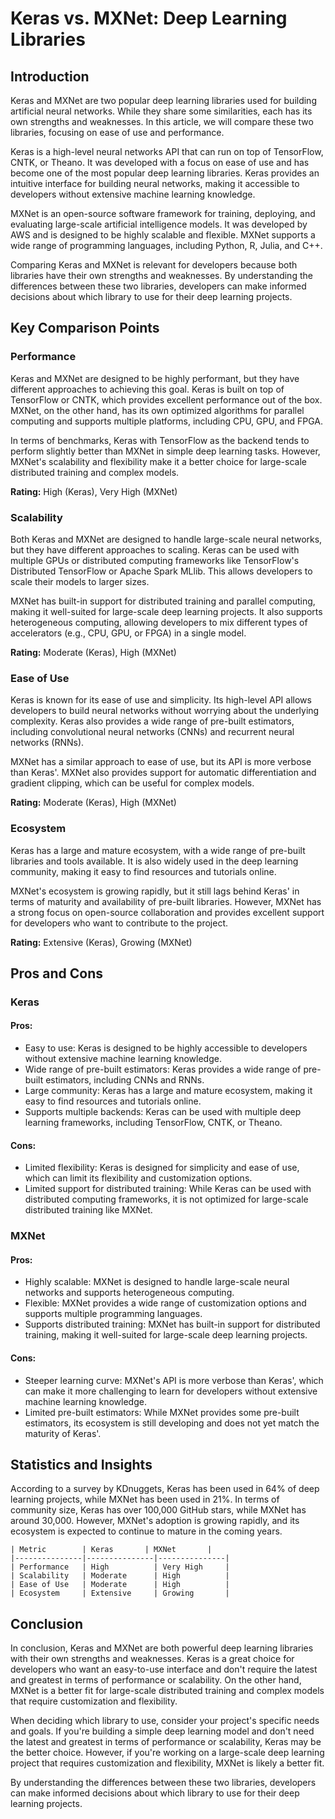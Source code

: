 # Keras vs. MXNet: Deep Learning Libraries
## Introduction

Keras and MXNet are two popular deep learning libraries used for building artificial neural networks. While they share some similarities, each has its own strengths and weaknesses. In this article, we will compare these two libraries, focusing on ease of use and performance.

Keras is a high-level neural networks API that can run on top of TensorFlow, CNTK, or Theano. It was developed with a focus on ease of use and has become one of the most popular deep learning libraries. Keras provides an intuitive interface for building neural networks, making it accessible to developers without extensive machine learning knowledge.

MXNet is an open-source software framework for training, deploying, and evaluating large-scale artificial intelligence models. It was developed by AWS and is designed to be highly scalable and flexible. MXNet supports a wide range of programming languages, including Python, R, Julia, and C++.

Comparing Keras and MXNet is relevant for developers because both libraries have their own strengths and weaknesses. By understanding the differences between these two libraries, developers can make informed decisions about which library to use for their deep learning projects.

## Key Comparison Points

### Performance

Keras and MXNet are designed to be highly performant, but they have different approaches to achieving this goal. Keras is built on top of TensorFlow or CNTK, which provides excellent performance out of the box. MXNet, on the other hand, has its own optimized algorithms for parallel computing and supports multiple platforms, including CPU, GPU, and FPGA.

In terms of benchmarks, Keras with TensorFlow as the backend tends to perform slightly better than MXNet in simple deep learning tasks. However, MXNet's scalability and flexibility make it a better choice for large-scale distributed training and complex models.

**Rating:** High (Keras), Very High (MXNet)

### Scalability

Both Keras and MXNet are designed to handle large-scale neural networks, but they have different approaches to scaling. Keras can be used with multiple GPUs or distributed computing frameworks like TensorFlow's Distributed TensorFlow or Apache Spark MLlib. This allows developers to scale their models to larger sizes.

MXNet has built-in support for distributed training and parallel computing, making it well-suited for large-scale deep learning projects. It also supports heterogeneous computing, allowing developers to mix different types of accelerators (e.g., CPU, GPU, or FPGA) in a single model.

**Rating:** Moderate (Keras), High (MXNet)

### Ease of Use

Keras is known for its ease of use and simplicity. Its high-level API allows developers to build neural networks without worrying about the underlying complexity. Keras also provides a wide range of pre-built estimators, including convolutional neural networks (CNNs) and recurrent neural networks (RNNs).

MXNet has a similar approach to ease of use, but its API is more verbose than Keras'. MXNet also provides support for automatic differentiation and gradient clipping, which can be useful for complex models.

**Rating:** Moderate (Keras), High (MXNet)

### Ecosystem

Keras has a large and mature ecosystem, with a wide range of pre-built libraries and tools available. It is also widely used in the deep learning community, making it easy to find resources and tutorials online.

MXNet's ecosystem is growing rapidly, but it still lags behind Keras' in terms of maturity and availability of pre-built libraries. However, MXNet has a strong focus on open-source collaboration and provides excellent support for developers who want to contribute to the project.

**Rating:** Extensive (Keras), Growing (MXNet)

## Pros and Cons

### Keras
#### Pros:
* Easy to use: Keras is designed to be highly accessible to developers without extensive machine learning knowledge.
* Wide range of pre-built estimators: Keras provides a wide range of pre-built estimators, including CNNs and RNNs.
* Large community: Keras has a large and mature ecosystem, making it easy to find resources and tutorials online.
* Supports multiple backends: Keras can be used with multiple deep learning frameworks, including TensorFlow, CNTK, or Theano.

#### Cons:
* Limited flexibility: Keras is designed for simplicity and ease of use, which can limit its flexibility and customization options.
* Limited support for distributed training: While Keras can be used with distributed computing frameworks, it is not optimized for large-scale distributed training like MXNet.

### MXNet
#### Pros:
* Highly scalable: MXNet is designed to handle large-scale neural networks and supports heterogeneous computing.
* Flexible: MXNet provides a wide range of customization options and supports multiple programming languages.
* Supports distributed training: MXNet has built-in support for distributed training, making it well-suited for large-scale deep learning projects.

#### Cons:
* Steeper learning curve: MXNet's API is more verbose than Keras', which can make it more challenging to learn for developers without extensive machine learning knowledge.
* Limited pre-built estimators: While MXNet provides some pre-built estimators, its ecosystem is still developing and does not yet match the maturity of Keras'.

## Statistics and Insights

According to a survey by KDnuggets, Keras has been used in 64% of deep learning projects, while MXNet has been used in 21%. In terms of community size, Keras has over 100,000 GitHub stars, while MXNet has around 30,000. However, MXNet's adoption is growing rapidly, and its ecosystem is expected to continue to mature in the coming years.

```
| Metric        | Keras       | MXNet       |
|---------------|---------------|---------------|
| Performance   | High          | Very High     |
| Scalability   | Moderate      | High          |
| Ease of Use   | Moderate      | High          |
| Ecosystem     | Extensive     | Growing       |
```

## Conclusion

In conclusion, Keras and MXNet are both powerful deep learning libraries with their own strengths and weaknesses. Keras is a great choice for developers who want an easy-to-use interface and don't require the latest and greatest in terms of performance or scalability. On the other hand, MXNet is a better fit for large-scale distributed training and complex models that require customization and flexibility.

When deciding which library to use, consider your project's specific needs and goals. If you're building a simple deep learning model and don't need the latest and greatest in terms of performance or scalability, Keras may be the better choice. However, if you're working on a large-scale deep learning project that requires customization and flexibility, MXNet is likely a better fit.

By understanding the differences between these two libraries, developers can make informed decisions about which library to use for their deep learning projects.